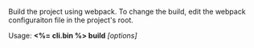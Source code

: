 Build the project using webpack. To change the build, edit the webpack
configuraiton file in the project's root.

Usage: **<%= cli.bin %> build** *[options]*